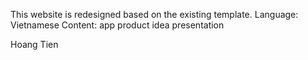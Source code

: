 This website is redesigned based on the existing template.
Language: Vietnamese
Content: app product idea presentation

Hoang Tien
